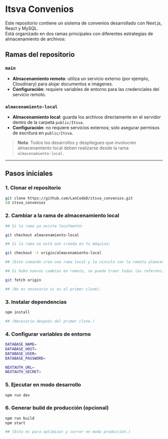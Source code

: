 # Itsva Convenios

Este repositorio contiene un sistema de convenios desarrollado con Next.js, React y MySQL.  
Está organizado en dos ramas principales con diferentes estrategias de almacenamiento de archivos:

## Ramas del repositorio

### `main`
- **Almacenamiento remoto**: utiliza un servicio externo (por ejemplo, Cloudinary) para alojar documentos e imágenes.
- **Configuración**: requiere variables de entorno para las credenciales del servicio remoto.

### `almacenamiento-local`
- **Almacenamiento local**: guarda los archivos directamente en el servidor dentro de la carpeta `public/Itsva`.
- **Configuración**: no requiere servicios externos; solo asegurar permisos de escritura en `public/Itsva`.

> **Nota**: Todos los desarrollos y despliegues que involucren almacenamiento local deben realizarse desde la rama `almacenamiento-local`.

---

## Pasos iniciales

### 1. Clonar el repositorio

```bash
git clone https://github.com/LanCodeD/itsva_convenios.git
cd itsva_convenios
```
### 2. Cambiar a la rama de almacenamiento local

```bash
## Si la rama ya existe localmente:

git checkout almacenamiento-local

## Si la rama no está aún creada en tu máquina:

git checkout -t origin/almacenamiento-local

## (Este comando crea una rama local y la vincula con la remota almacenamiento-local.)

## Si hubo nuevos cambios en remoto, se puede traer todas las referencias remotas con:

git fetch origin

## (No es necesario si es el primer clone).
```

### 3. Instalar dependencias

```bash
npm install

## (Necesario después del primer clone.)
```

### 4. Configurar variables de entorno

```bash
DATABASE_NAME=
DATABASE_HOST=
DATABASE_USER=
DATABASE_PASSWORD=

NEXTAUTH_URL=
NEXTAUTH_SECRET=

```
### 5. Ejecutar en modo desarrollo

```bash
npm run dev
```
### 6. Generar build de producción (opcional)

```bash
npm run build
npm start

## (Esto es para optimizar y correr en modo producción.)
```